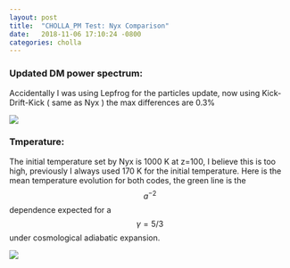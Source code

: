```yaml
---
layout: post
title:  "CHOLLA_PM Test: Nyx Comparison"
date:   2018-11-06 17:10:24 -0800
categories: cholla
---
```





### Updated DM power spectrum:

Accidentally I was using Lepfrog for the particles update, now using Kick-Drift-Kick ( same as Nyx ) the max differences are 0.3%

<img src="{{ site.url }}assets/images/power_dm_nyx_251.png">


### Tmperature:

The initial temperature set by Nyx is 1000 K at z=100,  I believe this is too high, previously I always used 170 K for the initial temperature. Here is the mean temperature evolution for both codes, the green line is the $$a^{-2}$$ dependence expected for a $$\gamma = 5/3$$ under cosmological adiabatic expansion.

<img src="{{ site.url }}assets/images/temp_nyx.png">
